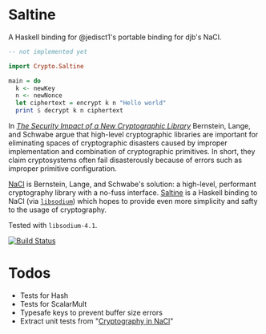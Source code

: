 # Saltine

A Haskell binding for @jedisct1's portable binding for djb's NaCl.

``` haskell
-- not implemented yet

import Crypto.Saltine

main = do
  k <- newKey
  n <- newNonce
  let ciphertext = encrypt k n "Hello world"
  print $ decrypt k n ciphertext

```

In
[*The Security Impact of a New Cryptographic Library*](http://cryptojedi.org/papers/coolnacl-20111201.pdf)
Bernstein, Lange, and Schwabe argue that high-level cryptographic
libraries are important for eliminating spaces of cryptographic
disasters caused by improper implementation and combination of
cryptographic primitives. In short, they claim cryptosystems often
fail disasterously because of errors such as improper primitive
configuration.

[NaCl](http://nacl.cr.yp.to/) is Bernstein, Lange, and Schwabe's
solution: a high-level, performant cryptography library with a no-fuss
interface. [Saltine](http://github.com/tel/saltine) is a Haskell
binding to NaCl (via
[`libsodium`](https://github.com/jedisct1/libsodium)) which hopes to
provide even more simplicity and safty to the usage of cryptography.

Tested with `libsodium-4.1`.

[![Build Status](https://travis-ci.org/tel/saltine.png?branch=master)](https://travis-ci.org/tel/saltine)

# Todos

* Tests for Hash
* Tests for ScalarMult
* Typesafe keys to prevent buffer size errors
* Extract unit tests from "[Cryptography in NaCl](http://cr.yp.to/highspeed/naclcrypto-20090310.pdf)"
